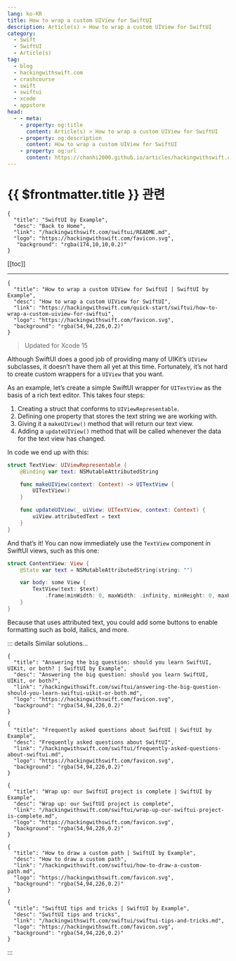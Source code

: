 ```yaml
---
lang: ko-KR
title: How to wrap a custom UIView for SwiftUI
description: Article(s) > How to wrap a custom UIView for SwiftUI
category:
  - Swift
  - SwiftUI
  - Article(s)
tag: 
  - blog
  - hackingwithswift.com
  - crashcourse
  - swift
  - swiftui
  - xcode
  - appstore
head:
  - - meta:
    - property: og:title
      content: Article(s) > How to wrap a custom UIView for SwiftUI
    - property: og:description
      content: How to wrap a custom UIView for SwiftUI
    - property: og:url
      content: https://chanhi2000.github.io/articles/hackingwithswift.com/swiftui/how-to-wrap-a-custom-uiview-for-swiftui.html
---
```


# {{ $frontmatter.title }} 관련

```component VPCard
{
  "title": "SwiftUI by Example",
  "desc": "Back to Home",
  "link": "/hackingwithswift.com/swiftui/README.md",
  "logo": "https://hackingwithswift.com/favicon.svg",
   "background": "rgba(174,10,10,0.2)"
}
```

[[toc]]

---

```component VPCard
{
  "title": "How to wrap a custom UIView for SwiftUI | SwiftUI by Example",
  "desc": "How to wrap a custom UIView for SwiftUI",
  "link": "https://hackingwithswift.com/quick-start/swiftui/how-to-wrap-a-custom-uiview-for-swiftui",
  "logo": "https://hackingwithswift.com/favicon.svg",
  "background": "rgba(54,94,226,0.2)"
}
```

> Updated for Xcode 15

Although SwiftUI does a good job of providing many of UIKit’s `UIView` subclasses, it doesn’t have them all yet at this time. Fortunately, it’s not hard to create custom wrappers for a `UIView` that you want.

As an example, let’s create a simple SwiftUI wrapper for `UITextView` as the basis of a rich text editor. This takes four steps:

1. Creating a struct that conforms to `UIViewRepresentable`.
2. Defining one property that stores the text string we are working with.
3. Giving it a `makeUIView()` method that will return our text view.
4. Adding a `updateUIView()` method that will be called whenever the data for the text view has changed.

In code we end up with this:

```swift
struct TextView: UIViewRepresentable {
    @Binding var text: NSMutableAttributedString

    func makeUIView(context: Context) -> UITextView {
        UITextView()
    }

    func updateUIView(_ uiView: UITextView, context: Context) {
        uiView.attributedText = text
    }
}
```

And that’s it! You can now immediately use the `TextView` component in SwiftUI views, such as this one:

```swift
struct ContentView: View {
    @State var text = NSMutableAttributedString(string: "")

    var body: some View {
        TextView(text: $text)
            .frame(minWidth: 0, maxWidth: .infinity, minHeight: 0, maxHeight: .infinity)
    }
}
```

<VidStack src="https://hackingwithswift.com/img/books/quick-start/swiftui/how-to-wrap-a-custom-uiview-for-swiftui-1~dark.mp4" />

Because that uses attributed text, you could add some buttons to enable formatting such as bold, italics, and more.

::: details Similar solutions…

```component VPCard
{
  "title": "Answering the big question: should you learn SwiftUI, UIKit, or both? | SwiftUI by Example",
  "desc": "Answering the big question: should you learn SwiftUI, UIKit, or both?",
  "link": "/hackingwithswift.com/swiftui/answering-the-big-question-should-you-learn-swiftui-uikit-or-both.md",
  "logo": "https://hackingwithswift.com/favicon.svg",
  "background": "rgba(54,94,226,0.2)"
}
```

```component VPCard
{
  "title": "Frequently asked questions about SwiftUI | SwiftUI by Example",
  "desc": "Frequently asked questions about SwiftUI",
  "link": "/hackingwithswift.com/swiftui/frequently-asked-questions-about-swiftui.md",
  "logo": "https://hackingwithswift.com/favicon.svg",
  "background": "rgba(54,94,226,0.2)"
}
```

```component VPCard
{
  "title": "Wrap up: our SwiftUI project is complete | SwiftUI by Example",
  "desc": "Wrap up: our SwiftUI project is complete",
  "link": "/hackingwithswift.com/swiftui/wrap-up-our-swiftui-project-is-complete.md",
  "logo": "https://hackingwithswift.com/favicon.svg",
  "background": "rgba(54,94,226,0.2)"
}
```

```component VPCard
{
  "title": "How to draw a custom path | SwiftUI by Example",
  "desc": "How to draw a custom path",
  "link": "/hackingwithswift.com/swiftui/how-to-draw-a-custom-path.md",
  "logo": "https://hackingwithswift.com/favicon.svg",
  "background": "rgba(54,94,226,0.2)"
}
```

```component VPCard
{
  "title": "SwiftUI tips and tricks | SwiftUI by Example",
  "desc": "SwiftUI tips and tricks",
  "link": "/hackingwithswift.com/swiftui/swiftui-tips-and-tricks.md",
  "logo": "https://hackingwithswift.com/favicon.svg",
  "background": "rgba(54,94,226,0.2)"
}
```

:::

